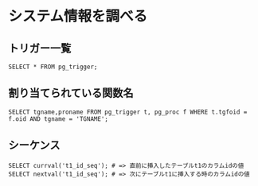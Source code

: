 ﻿# システム情報を調べる

## トリガー一覧

```clike
SELECT * FROM pg_trigger;
```

## 割り当てられている関数名

```clike
SELECT tgname,proname FROM pg_trigger t, pg_proc f WHERE t.tgfoid = f.oid AND tgname = 'TGNAME';
```

## シーケンス

```clike
SELECT currval('t1_id_seq'); # => 直前に挿入したテーブルt1のカラムidの値
SELECT nextval('t1_id_seq'); # => 次にテーブルt1に挿入する時のカラムidの値
```
